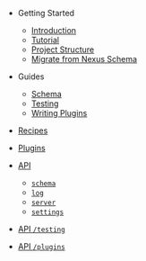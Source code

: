 - Getting Started

  - [Introduction](README)
  - [Tutorial](getting-started/tutorial)
  - [Project Structure](getting-started/project-structure)
  - [Migrate from Nexus Schema](getting-started/migrate-from-nexus-schema)

* Guides

  - [Schema](guides/schema)
  - [Testing](guides/testing)
    <!-- - [Databases](guides/databases) -->
    <!-- - [Authorization](guides/authorization) -->
    <!-- - [Authentication](guides/authentication) -->
    <!-- - [Deployment](guides/deployment) -->
  - [Writing Plugins](guides/writing-plugins)

* [Recipes](references/recipes)

* [Plugins](community/plugins)

* [API](api/modules/main)

  - [`schema`](api/modules/main/exports/schema)
  - [`log`](api/modules/main/exports/logger)
  - [`server`](api/modules/main/exports/server)
  - [`settings`](api/modules/main/exports/settings)

* [API `/testing`](api/modules/plugin)

* [API `/plugins`](api/modules/testing)

